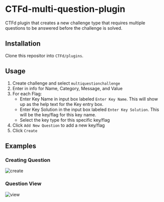 # CTFd-multi-question-plugin

CTFd plugin that creates a new challenge type that requires multiple questions to be answered before the challenge is solved.  

## Installation
Clone this repositor into `CTFd/plugins`.

## Usage
1. Create challenge and select `multiquestionchallenge`
2. Enter in info for Name, Category, Message, and Value
3. For each Flag:
    - Enter Key Name in input box labeled `Enter Key Name`. This will show up as the help text for the Key entry box.
    - Enter Key Solution in the input box labeled `Enter Key Solution`. This will be the key/flag for this key name.
    - Select the key type for this specific key/flag
4. Click `Add New Question` to add a new key/flag
5. Click `Create`

## Examples
### Creating Question
![create](https://github.com/tamuctf/CTFd-multi-question-plugin/blob/master/pics/multiquestioncreate.png)

### Question View
![view](https://github.com/tamuctf/CTFd-multi-question-plugin/blob/master/pics/multiquestionview.png)
